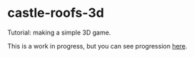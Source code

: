 # castle-roofs-3d
Tutorial: making a simple 3D game.

This is a work in progress, but you can see progression [here](https://tolokoban.github.io/catle-roofs-3d).



